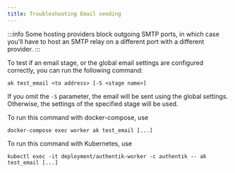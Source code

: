 ```yaml
---
title: Troubleshooting Email sending
---
```


:::info
Some hosting providers block outgoing SMTP ports, in which case you'll have to host an SMTP relay on a different port with a different provider.
:::

To test if an email stage, or the global email settings are configured correctly, you can run the following command:

```
ak test_email <to address> [-S <stage name>]
```

If you omit the `-S` parameter, the email will be sent using the global settings. Otherwise, the settings of the specified stage will be used.

To run this command with docker-compose, use

```
docker-compose exec worker ak test_email [...]
```

To run this command with Kubernetes, use

```
kubectl exec -it deployment/authentik-worker -c authentik -- ak test_email [...]
```

